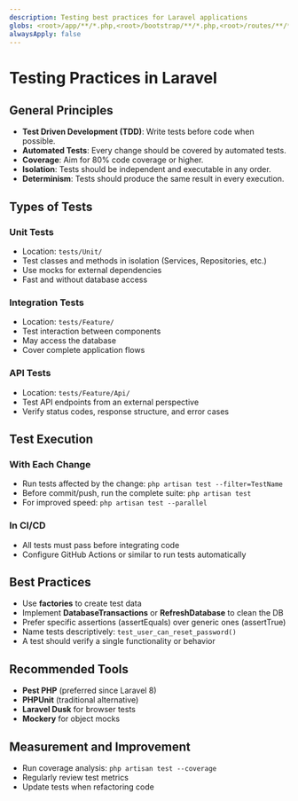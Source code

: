 ```yaml
---
description: Testing best practices for Laravel applications
globs: <root>/app/**/*.php,<root>/bootstrap/**/*.php,<root>/routes/**/*.php,<root>/database/migrations/**/*.php,<root>/config/**/*.php,<root>/tests/**/*.php
alwaysApply: false
---
```


# Testing Practices in Laravel

## General Principles

-   **Test Driven Development (TDD)**: Write tests before code when possible.
-   **Automated Tests**: Every change should be covered by automated tests.
-   **Coverage**: Aim for 80% code coverage or higher.
-   **Isolation**: Tests should be independent and executable in any order.
-   **Determinism**: Tests should produce the same result in every execution.

## Types of Tests

### Unit Tests

-   Location: `tests/Unit/`
-   Test classes and methods in isolation (Services, Repositories, etc.)
-   Use mocks for external dependencies
-   Fast and without database access

### Integration Tests

-   Location: `tests/Feature/`
-   Test interaction between components
-   May access the database
-   Cover complete application flows

### API Tests

-   Location: `tests/Feature/Api/`
-   Test API endpoints from an external perspective
-   Verify status codes, response structure, and error cases

## Test Execution

### With Each Change

-   Run tests affected by the change: `php artisan test --filter=TestName`
-   Before commit/push, run the complete suite: `php artisan test`
-   For improved speed: `php artisan test --parallel`

### In CI/CD

-   All tests must pass before integrating code
-   Configure GitHub Actions or similar to run tests automatically

## Best Practices

-   Use **factories** to create test data
-   Implement **DatabaseTransactions** or **RefreshDatabase** to clean the DB
-   Prefer specific assertions (assertEquals) over generic ones (assertTrue)
-   Name tests descriptively: `test_user_can_reset_password()`
-   A test should verify a single functionality or behavior

## Recommended Tools

-   **Pest PHP** (preferred since Laravel 8)
-   **PHPUnit** (traditional alternative)
-   **Laravel Dusk** for browser tests
-   **Mockery** for object mocks

## Measurement and Improvement

-   Run coverage analysis: `php artisan test --coverage`
-   Regularly review test metrics
-   Update tests when refactoring code
